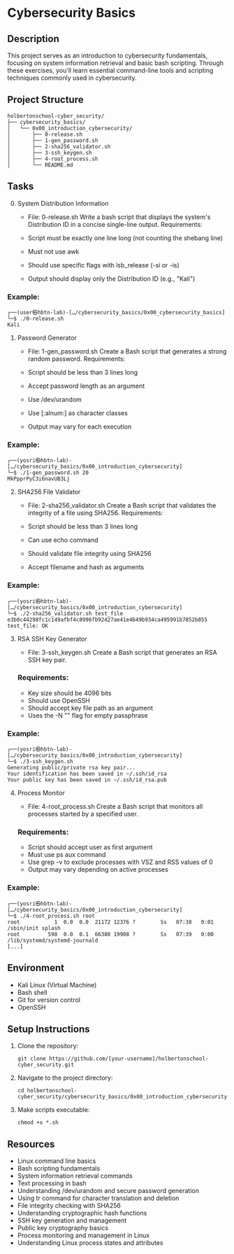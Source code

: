# Cybersecurity Basics

## Description

This project serves as an introduction to cybersecurity fundamentals, focusing on system information retrieval and basic bash scripting. Through these exercises, you'll learn essential command-line tools and scripting techniques commonly used in cybersecurity.

## Project Structure

```
holbertonschool-cyber_security/
├── cybersecurity_basics/
│   └── 0x00_introduction_cybersecurity/
│       ├── 0-release.sh
│       ├── 1-gen_password.sh
│       ├── 2-sha256_validator.sh
│       ├── 3-ssh_keygen.sh
│       ├── 4-root_process.sh
│       └── README.md
```

## Tasks

0. System Distribution Information
    - File: 0-release.sh
    Write a bash script that displays the system's Distribution ID in a concise single-line output.
    Requirements:

    - Script must be exactly one line long (not counting the shebang line)
    - Must not use awk
    - Should use specific flags with lsb_release (-si or -is)
    - Output should display only the Distribution ID (e.g., "Kali")

### Example:
```
┌──(user㉿hbtn-lab)-[…/cybersecurity_basics/0x00_cybersecurity_basics]
└─$ ./0-release.sh
Kali
```
1. Password Generator
    - File: 1-gen_password.sh
    Create a Bash script that generates a strong random password.
    Requirements:

    - Script should be less than 3 lines long
    - Accept password length as an argument
    - Use /dev/urandom
    - Use [:alnum:] as character classes
    - Output may vary for each execution

### Example:
```
┌──(yosri㉿hbtn-lab)-[…/cybersecurity_basics/0x00_introduction_cybersecurity]
└─$ ./1-gen_password.sh 20
MkPpprPyC3i6navUB3Lj
```
2. SHA256 File Validator
    - File: 2-sha256_validator.sh
    Create a Bash script that validates the integrity of a file using SHA256.
    Requirements:

    - Script should be less than 3 lines long
    - Can use echo command
    - Should validate file integrity using SHA256 
    - Accept filename and hash as arguments

### Example:
```
┌──(yosri㉿hbtn-lab)-[…/cybersecurity_basics/0x00_introduction_cybersecurity]
└─$ ./2-sha256_validator.sh test_file e3b0c44298fc1c149afbf4c8996fb92427ae41e4649b934ca495991b7852b855
test_file: OK
```
3. RSA SSH Key Generator
    - File: 3-ssh_keygen.sh
    Create a Bash script that generates an RSA SSH key pair.
    ### Requirements:

    - Key size should be 4096 bits
    - Should use OpenSSH
    - Should accept key file path as an argument
    - Uses the -N "" flag for empty passphrase

### Example:
```
┌──(yosri㉿hbtn-lab)-[…/cybersecurity_basics/0x00_introduction_cybersecurity]
└─$ ./3-ssh_keygen.sh
Generating public/private rsa key pair...
Your identification has been saved in ~/.ssh/id_rsa
Your public key has been saved in ~/.ssh/id_rsa.pub
```

4. Process Monitor
    - File: 4-root_process.sh
    Create a Bash script that monitors all processes started by a specified user.
   ### Requirements:

    - Script should accept user as first argument
    - Must use ps aux command
    - Use grep -v to exclude processes with VSZ and RSS values of 0
    - Output may vary depending on active processes

### Example:
```
┌──(yosri㉿hbtn-lab)-[…/cybersecurity_basics/0x00_introduction_cybersecurity]
└─$ ./4-root_process.sh root
root           1  0.0  0.0  21172 12376 ?        Ss   07:38   0:01 /sbin/init splash
root         598  0.0  0.1  66380 19908 ?        Ss   07:39   0:00 /lib/systemd/systemd-journald
[...]
```

## Environment

- Kali Linux (Virtual Machine)
- Bash shell
- Git for version control
- OpenSSH

## Setup Instructions

1. Clone the repository:
    ```
    git clone https://github.com/[your-username]/holbertonschool-cyber_security.git
    ```

2. Navigate to the project directory:
    ```
    cd holbertonschool-cyber_security/cybersecurity_basics/0x00_introduction_cybersecurity
    ```

3. Make scripts executable:
    ```
    chmod +x *.sh
    ```

## Resources

- Linux command line basics
- Bash scripting fundamentals
- System information retrieval commands
- Text processing in bash
- Understanding /dev/urandom and secure password generation
- Using tr command for character translation and deletion
- File integrity checking with SHA256
- Understanding cryptographic hash functions
- SSH key generation and management
- Public key cryptography basics
- Process monitoring and management in Linux
- Understanding Linux process states and attributes